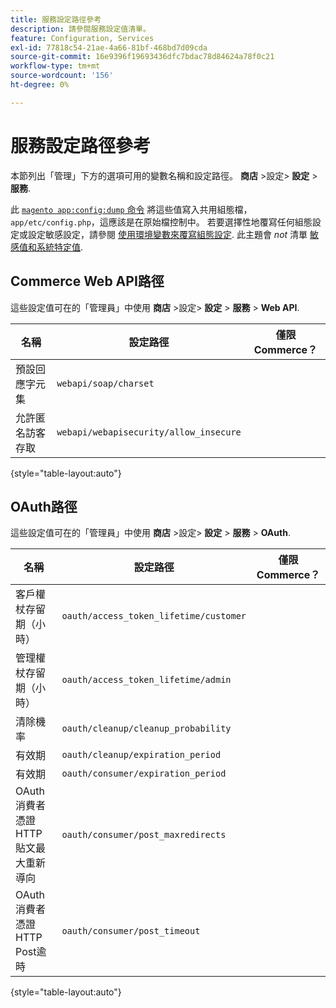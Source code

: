 ```yaml
---
title: 服務設定路徑參考
description: 請參閱服務設定值清單。
feature: Configuration, Services
exl-id: 77818c54-21ae-4a66-81bf-468bd7d09cda
source-git-commit: 16e9396f19693436dfc7bdac78d84624a78f0c21
workflow-type: tm+mt
source-wordcount: '156'
ht-degree: 0%

---
```


# 服務設定路徑參考

本節列出「管理」下方的選項可用的變數名稱和設定路徑。 **商店** >設定> **設定** > **服務**.

此 [`magento app:config:dump` 命令](../cli/export-configuration.md) 將這些值寫入共用組態檔， `app/etc/config.php`，這應該是在原始檔控制中。 若要選擇性地覆寫任何組態設定或設定敏感設定，請參閱 [使用環境變數來覆寫組態設定](override-config-settings.md#environment-variables). 此主題會 _not_ 清單 [敏感值和系統特定值](config-reference-sens.md).

## Commerce Web API路徑

這些設定值可在的「管理員」中使用 **商店** >設定> **設定** > **服務** > **Web API**.

| 名稱 | 設定路徑 | 僅限Commerce？ |
|--------------|--------------|--------------|
| 預設回應字元集 | `webapi/soap/charset` | <!-- ![Not Commerce-only](/help/assets/configuration/red-x.png) --> |
| 允許匿名訪客存取 | `webapi/webapisecurity/allow_insecure` | <!-- ![Not Commerce-only](/help/assets/configuration/red-x.png) --> |

{style="table-layout:auto"}

## OAuth路徑

這些設定值可在的「管理員」中使用 **商店** >設定> **設定** > **服務** > **OAuth**.

| 名稱 | 設定路徑 | 僅限Commerce？ |
|--------------|--------------|--------------|
| 客戶權杖存留期（小時） | `oauth/access_token_lifetime/customer` | <!-- ![Not Commerce-only](/help/assets/configuration/red-x.png) --> |
| 管理權杖存留期（小時） | `oauth/access_token_lifetime/admin` | <!-- ![Not Commerce-only](/help/assets/configuration/red-x.png) --> |
| 清除機率 | `oauth/cleanup/cleanup_probability` | <!-- ![Not Commerce-only](/help/assets/configuration/red-x.png) --> |
| 有效期 | `oauth/cleanup/expiration_period` | <!-- ![Not Commerce-only](/help/assets/configuration/red-x.png) --> |
| 有效期 | `oauth/consumer/expiration_period` | <!-- ![Not Commerce-only](/help/assets/configuration/red-x.png) --> |
| OAuth消費者憑證HTTP貼文最大重新導向 | `oauth/consumer/post_maxredirects` | <!-- ![Not Commerce-only](/help/assets/configuration/red-x.png) --> |
| OAuth消費者憑證HTTP Post逾時 | `oauth/consumer/post_timeout` | <!-- ![Not Commerce-only](/help/assets/configuration/red-x.png) --> |

{style="table-layout:auto"}
